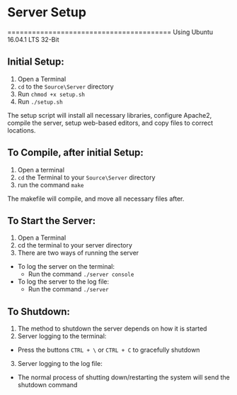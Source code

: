 
# Server Setup
========================================
Using Ubuntu 16.04.1 LTS 32-Bit

## Initial Setup:
1. Open a Terminal
2. `cd` to the `Source\Server` directory
3. Run `chmod +x setup.sh`
4. Run `./setup.sh`

The setup script will install all necessary libraries, configure Apache2, compile the server, setup web-based editors, and copy files to correct locations.

## To Compile, after initial Setup:
1. Open a terminal
2. `cd` the Terminal to your `Source\Server` directory
3. run the command `make`

The makefile will compile, and move all necessary files after.

## To Start the Server:
1. Open a Terminal
2. cd the terminal to your server directory
3. There are two ways of running the server
  * To log the server on the terminal:
    * Run the command `./server console`
  * To log the server to the log file:
    * Run the command `./server`

## To Shutdown:
1. The method to shutdown the server depends on how it is started
2. Server logging to the terminal:
  * Press the buttons `CTRL + \` or `CTRL + C` to gracefully shutdown
3. Server logging to the log file:
  * The normal process of shutting down/restarting the system will send the shutdown command
